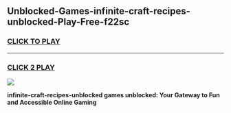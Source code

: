 
## Unblocked-Games-infinite-craft-recipes-unblocked-Play-Free-f22sc
<h3>
<a href="https://premium76.site?title=infinite-craft-recipes-unblocked&ref=20M">CLICK TO PLAY</a></h3>
<hr>

<h3>
<a href="https://premium76.site?title=infinite-craft-recipes-unblocked&ref=20M">CLICK 2 PLAY</a>
  
</h3>

<a href="https://premium76.site?title=infinite-craft-recipes-unblocked&ref=19M"><img src="https://clearcache.store/games.png"></a>


**infinite-craft-recipes-unblocked games unblocked: Your Gateway to Fun and Accessible Online Gaming**
